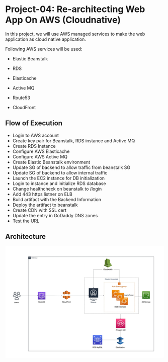 # Project-04: Re-architecting Web App On AWS (Cloudnative)

In this project, we will use AWS managed services to make the web application as cloud native application. 

Following AWS services will be used:

- Elastic Beanstalk

- RDS

- Elasticache

- Active MQ

- Route53

- CloudFront 


## Flow of Execution

- Login to AWS account 
- Create key pair for Beanstalk, RDS instance and Active MQ
- Create RDS Instance
- Configure AWS Elasticache
- Configure AWS Active MQ
- Create Elastic Beanstalk environment
- Update SG of backend to allow traffic from beanstalk SG
- Update SG of backend to allow internal traffic
- Launch the EC2 instance for DB initialization
- Login to instance and initialize RDS database
- Change healthcheck on beanstalk to /login
- Add 443 https listner on ELB
- Build artifact with the Backend Information
- Deploy the artifact to beanstalk 
- Create CDN with SSL cert
- Update the entry in GoDaddy DNS zones 
- Test the URL


## Architecture 

![GitHub Light](./snaps/cloud_native_architecture.jpg)